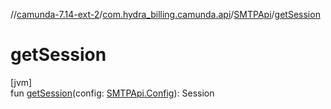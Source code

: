 //[camunda-7.14-ext-2](../../../index.md)/[com.hydra_billing.camunda.api](../index.md)/[SMTPApi](index.md)/[getSession](get-session.md)

# getSession

[jvm]\
fun [getSession](get-session.md)(config: [SMTPApi.Config](-config/index.md)): Session
